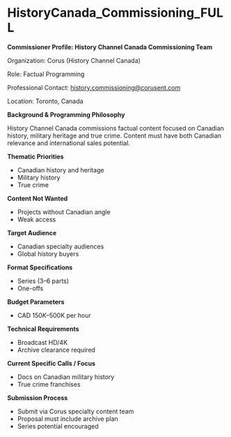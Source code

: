 # HistoryCanada_Commissioning_FULL

**Commissioner Profile: History Channel Canada Commissioning Team**

Organization: Corus (History Channel Canada)

Role: Factual Programming

Professional Contact: history.commissioning@corusent.com

Location: Toronto, Canada

**Background & Programming Philosophy**

History Channel Canada commissions factual content focused on Canadian history, military heritage and true crime. Content must have both Canadian relevance and international sales potential.

**Thematic Priorities**

- Canadian history and heritage
- Military history
- True crime

**Content Not Wanted**

- Projects without Canadian angle
- Weak access

**Target Audience**

- Canadian specialty audiences
- Global history buyers

**Format Specifications**

- Series (3–6 parts)
- One-offs

**Budget Parameters**

- CAD $150K–$500K per hour

**Technical Requirements**

- Broadcast HD/4K
- Archive clearance required

**Current Specific Calls / Focus**

- Docs on Canadian military history
- True crime franchises

**Submission Process**

- Submit via Corus specialty content team
- Proposal must include archive plan
- Series potential encouraged